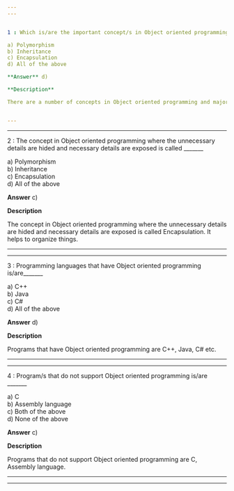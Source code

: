 ```yaml
---
---


1 : Which is/are the important concept/s in Object oriented programming?  

a) Polymorphism  
b) Inheritance  
c) Encapsulation   
d) All of the above  

**Answer** d) 

**Description**

There are a number of concepts in Object oriented programming and major ones are PIE, that is Polymorphism, Inheritance, Encapsulation.  


---
```

---


2 : The concept in Object oriented programming where the unnecessary details are hided and necessary details are exposed is called _______  

a) Polymorphism  
b) Inheritance   
c) Encapsulation  
d) All of the above  

**Answer** c) 

**Description**

The concept in Object oriented programming where the unnecessary details are hided and necessary details are exposed is called Encapsulation. It helps to organize things.  

---
---


3 : Programming languages that have Object oriented programming is/are_______  

a) C++  
b) Java   
c) C#  
d) All of the above  

**Answer** d) 

**Description**

Programs that have Object oriented programming are C++, Java, C# etc.  

---
---


4 : Program/s that do not support Object oriented programming is/are _______  

a) C  
b) Assembly language   
c) Both of the above  
d) None of the above  

**Answer** c) 

**Description**

Programs that do not support Object oriented programming are C, Assembly language.

---
---





